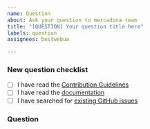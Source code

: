 ```yaml
---
name: Question
about: Ask your question to mercadona team
title: "[QUESTION] Your question title here"
labels: question
assignees: bestwebua

---
```


<!-- Thanks for helping to make mercadona better! Before submit your question, please make sure to check the following boxes by putting an x in the [ ] (don't: [x ], [ x], do: [x]) -->

### New question checklist

- [ ] I have read the [Contribution Guidelines](https://github.com/bestwebua/mercadona/blob/master/CONTRIBUTING.md)
- [ ] I have read the [documentation](https://github.com/bestwebua/mercadona/blob/master/README.md)
- [ ] I have searched for [existing GitHub issues](https://github.com/bestwebua/mercadona/issues)

<!-- Please use next pattern for your question title: [QUESTION] Your question title here -->

### Question

<!-- Your question context here -->
